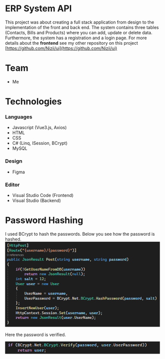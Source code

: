 # ERP System API

This project was about creating a full stack application from design to the implementation of the front and back end. The system contains three tables (Contacts, Bills and Products) where you can add, update or delete data. Furthermore, the system has a registration and a login page.
For more details about the **frontend** see my other repository on this project [https://github.com/Nizii/ui](https://github.com/Nizii/ui)

# Team
* Me

# Technologies
### Languages
* Javascript (Vue3.js, Axios)
* HTML
* CSS
* C# (Linq, ISession, BCrypt)
* MySQL

### Design
* Figma

### Editor 
* Visual Studio Code (Frontend)
* Visual Studio (Backend)

# Password Hashing
I used BCrypt to hash the passwords. Below you see how the password is hashed.
![alt text](https://github.com/Nizii/erp_system_api/blob/master/WebApplication1/Imgs/PostPw.PNG)

Here the password is verified.

![alt text](https://github.com/Nizii/erp_system_api/blob/master/WebApplication1/Imgs/Verify.PNG)
